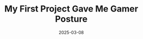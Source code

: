 ---
title: My First Project Gave Me Gamer Posture
date: 2025-03-08
tags: [NBA, personal project]
excerpt: I had nothing to do in the winter break of 2018 so I decided to try to scrap all the team stats from [BasketBall Reference](https://www.basketball-reference.com/). Although the project doesn't work and violates the scraping policies of the website it's one of my favorite programing memories.
draft: true
---